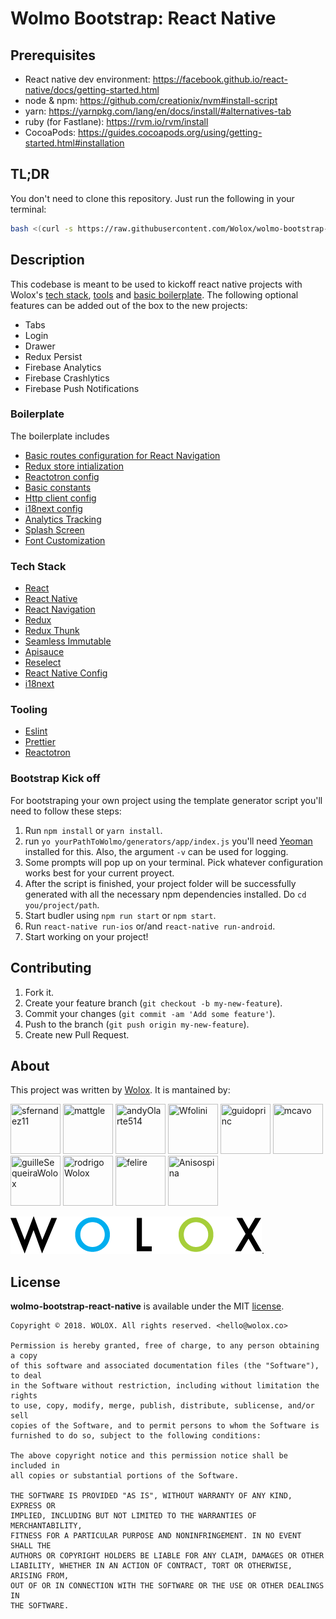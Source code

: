 # Wolmo Bootstrap: React Native

## Prerequisites

* React native dev environment: https://facebook.github.io/react-native/docs/getting-started.html
* node & npm: https://github.com/creationix/nvm#install-script
* yarn: https://yarnpkg.com/lang/en/docs/install/#alternatives-tab
* ruby (for Fastlane): https://rvm.io/rvm/install
* CocoaPods: https://guides.cocoapods.org/using/getting-started.html#installation

## TL;DR

You don't need to clone this repository. Just run the following in your terminal:

```bash
bash <(curl -s https://raw.githubusercontent.com/Wolox/wolmo-bootstrap-react-native/master/run.sh)
```

## Description

This codebase is meant to be used to kickoff react native projects with Wolox's [tech stack](#tech-stack), [tools](#tooling) and [basic boilerplate](#boilerplate).
The following optional features can be added out of the box to the new projects:

* Tabs
* Login
* Drawer
* Redux Persist
* Firebase Analytics
* Firebase Crashlytics
* Firebase Push Notifications

### Boilerplate

The boilerplate includes

* [Basic routes configuration for React Navigation](/generators/app/templates/src/app/screens.ejs)
* [Redux store intialization](/generators/app/templates/src/redux/store.ejs)
* [Reactotron config](/generators/app/templates/src/config/reactotronConfig.ejs)
* [Basic constants](/generators/app/templates/src/constants)
* [Http client config](/generators/app/templates/src/config/api.js)
* [i18next config](/generators/app/templates/src/config/i18n.js)
* [Analytics Tracking](/generators/app/templates/src/redux/middlewares/analyticsMiddleware.js)
* [Splash Screen](/generators/app/tasks/appSetup/splashScreenSetup.js)
* [Font Customization](/generators/app/templates/src/config/fonts.js)

### Tech Stack

* [React](https://facebook.github.io/react/)
* [React Native](https://facebook.github.io/react-native/)
* [React Navigation](https://reactnavigation.org/)
* [Redux](http://redux.js.org/)
* [Redux Thunk](https://github.com/gaearon/redux-thunk)
* [Seamless Immutable](https://github.com/rtfeldman/seamless-immutable)
* [Apisauce](https://github.com/skellock/apisauce)
* [Reselect](https://github.com/reactjs/reselect)
* [React Native Config](https://github.com/luggit/react-native-config)
* [i18next](https://www.i18next.com/)

### Tooling

* [Eslint](http://eslint.org/)
* [Prettier](https://github.com/prettier/prettier)
* [Reactotron](https://github.com/infinitered/reactotron)

### Bootstrap Kick off

For bootstraping your own project using the template generator script you'll need to follow these steps:

1. Run `npm install` or `yarn install`.
2. run `yo yourPathToWolmo/generators/app/index.js` you'll need [Yeoman](https://yeoman.io/learning/index.html) installed for this. Also, the argument `-v` can be used for logging.
3. Some prompts will pop up on your terminal. Pick whatever configuration works best for your current proyect.
4. After the script is finished, your project folder will be successfully generated with all the necessary npm dependencies installed. Do `cd you/project/path`.
5. Start budler using `npm run start` or `npm start`.
6. Run `react-native run-ios` or/and `react-native run-android`.
7. Start working on your project!

## Contributing

1. Fork it.
2. Create your feature branch (`git checkout -b my-new-feature`).
3. Commit your changes (`git commit -am 'Add some feature'`).
4. Push to the branch (`git push origin my-new-feature`).
5. Create new Pull Request.

## About

This project was written by [Wolox](http://www.wolox.com.ar). It is mantained by:

<a href="https://github.com/sfernandez11"><img src="https://avatars2.githubusercontent.com/u/8583214?s=460&v=4" title="sfernandez11" width="80" height="80"></a>
<a href="https://github.com/mattgle"><img src="https://avatars1.githubusercontent.com/u/44204622?s=460&v=4" title="mattgle" width="80" height="80"></a>
<a href="https://github.com/andyOlarte514"><img src="https://avatars3.githubusercontent.com/u/40371687?s=460&v=4" title="andyOlarte514" width="80" height="80"></a>
<a href="https://github.com/Wfolini"><img src="https://avatars0.githubusercontent.com/u/12822259?s=460&v=4" title="Wfolini" width="80" height="80"></a>
<a href="https://github.com/guidoprinc"><img src="https://avatars3.githubusercontent.com/u/28304582?s=460&v=4" title="guidoprinc" width="80" height="80"></a>
<a href="https://github.com/mcavo"><img src="https://avatars3.githubusercontent.com/u/7648908?s=460&v=4" title="mcavo" width="80" height="80"></a>
<a href="https://github.com/guilleSequeiraWolox"><img src="https://avatars2.githubusercontent.com/u/42941989?s=460&v=4" title="guilleSequeiraWolox" width="80" height="80"></a>
<a href="https://github.com/rodrigoWolox"><img src="https://avatars0.githubusercontent.com/u/43755587?s=460&v=4" title="rodrigoWolox" width="80" height="80"></a>
<a href="https://github.com/felire"><img src="https://avatars3.githubusercontent.com/u/11776795?s=460&v=4" title="felire" width="80" height="80"></a>
<a href="https://github.com/Anisospina"><img src="https://avatars3.githubusercontent.com/u/13072856?s=460&v=4" title="Anisospina" width="80" height="80"></a>

![Wolox](https://raw.githubusercontent.com/Wolox/press-kit/master/logos/logo_banner.png).

## License

**wolmo-bootstrap-react-native** is available under the MIT [license](LICENSE).

    Copyright © 2018. WOLOX. All rights reserved. <hello@wolox.co>

    Permission is hereby granted, free of charge, to any person obtaining a copy
    of this software and associated documentation files (the "Software"), to deal
    in the Software without restriction, including without limitation the rights
    to use, copy, modify, merge, publish, distribute, sublicense, and/or sell
    copies of the Software, and to permit persons to whom the Software is
    furnished to do so, subject to the following conditions:

    The above copyright notice and this permission notice shall be included in
    all copies or substantial portions of the Software.

    THE SOFTWARE IS PROVIDED "AS IS", WITHOUT WARRANTY OF ANY KIND, EXPRESS OR
    IMPLIED, INCLUDING BUT NOT LIMITED TO THE WARRANTIES OF MERCHANTABILITY,
    FITNESS FOR A PARTICULAR PURPOSE AND NONINFRINGEMENT. IN NO EVENT SHALL THE
    AUTHORS OR COPYRIGHT HOLDERS BE LIABLE FOR ANY CLAIM, DAMAGES OR OTHER
    LIABILITY, WHETHER IN AN ACTION OF CONTRACT, TORT OR OTHERWISE, ARISING FROM,
    OUT OF OR IN CONNECTION WITH THE SOFTWARE OR THE USE OR OTHER DEALINGS IN
    THE SOFTWARE.
